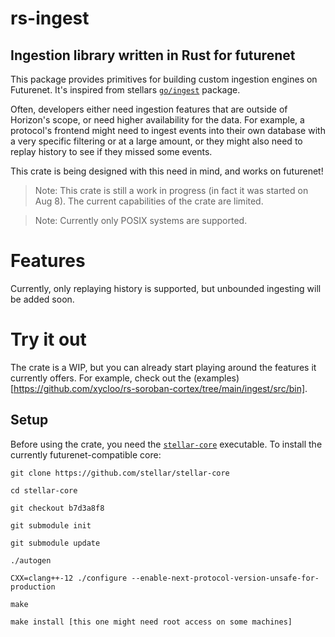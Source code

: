 # rs-ingest
## Ingestion library written in Rust for futurenet

This package provides primitives for building custom ingestion engines on Futurenet. It's inspired from stellars [`go/ingest`](https://github.com/stellar/go/tree/master/ingest) package.

Often, developers either need ingestion features that are outside of Horizon's scope, or need higher availability for the data. For example, a protocol's frontend might need to ingest events into their own database with a very specific filtering or at a large amount, or they might also need to replay history to see if they missed some events. 

This crate is being designed with this need in mind, and works on futurenet!

> Note: This crate is still a work in progress (in fact it was started on Aug 8). The current capabilities of the crate are limited.

> Note: Currently only POSIX systems are supported.

# Features

Currently, only replaying history is supported, but unbounded ingesting will be added soon.

# Try it out

The crate is a WIP, but you can already start playing around the features it currently offers. For example, check out the (examples)[https://github.com/xycloo/rs-soroban-cortex/tree/main/ingest/src/bin].

## Setup

Before using the crate, you need the [`stellar-core`](https://github.com/stellar/stellar-core) executable. To install the currently futurenet-compatible core:

```
git clone https://github.com/stellar/stellar-core

cd stellar-core

git checkout b7d3a8f8

git submodule init

git submodule update

./autogen

CXX=clang++-12 ./configure --enable-next-protocol-version-unsafe-for-production

make

make install [this one might need root access on some machines]
```
